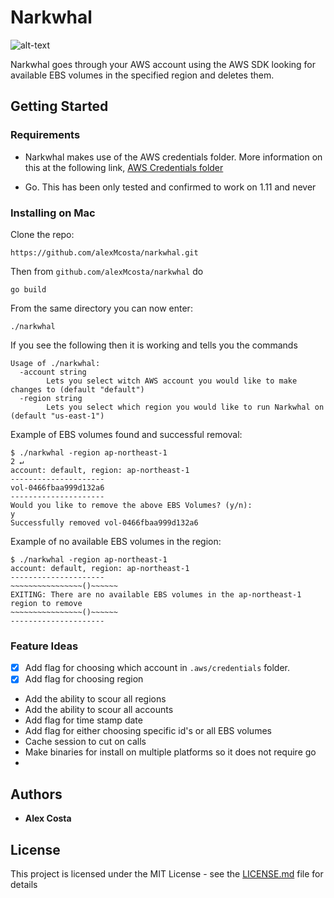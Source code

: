 # Narkwhal

![alt-text](https://i.pinimg.com/originals/74/68/f1/7468f1d665e551fad8eac0c9f97977e3.jpg)

Narkwhal goes through your AWS account using the AWS SDK looking for available EBS volumes in the specified region and deletes them.

## Getting Started

### Requirements
- Narkwhal makes use of the AWS credentials folder. More information on this at the following link, [AWS Credentials folder](https://docs.aws.amazon.com/sdk-for-go/v1/developer-guide/configuring-sdk.html#creating-the-credentials-file)

- Go. This has been only tested and confirmed to work on 1.11 and never

### Installing on Mac

Clone the repo:
```
https://github.com/alexMcosta/narkwhal.git
```

Then from `github.com/alexMcosta/narkwhal` do
```
go build
```

From the same directory you can now enter:
```
./narkwhal
```

If you see the following then it is working and tells you the commands
```
Usage of ./narkwhal:
  -account string
    	Lets you select witch AWS account you would like to make changes to (default "default")
  -region string
    	Lets you select which region you would like to run Narkwhal on (default "us-east-1")
```

Example of EBS volumes found and successful removal:
```
$ ./narkwhal -region ap-northeast-1                                                                          2 ↵
account: default, region: ap-northeast-1
---------------------
vol-0466fbaa999d132a6
---------------------
Would you like to remove the above EBS Volumes? (y/n):
y
Successfully removed vol-0466fbaa999d132a6
```

Example of no available EBS volumes in the region:
```
$ ./narkwhal -region ap-northeast-1
account: default, region: ap-northeast-1
---------------------
~~~~~~~~~~~~~~~~()~~~~~~
EXITING: There are no available EBS volumes in the ap-northeast-1 region to remove
~~~~~~~~~~~~~~~~()~~~~~~
---------------------
```

### Feature Ideas
- [X] Add flag for choosing which account in `.aws/credentials` folder.
- [X] Add flag for choosing region
- Add the ability to scour all regions
- Add the ability to scour all accounts
- Add flag for time stamp date
- Add flag for either choosing specific id's or all EBS volumes
- Cache session to cut on calls
- Make binaries for install on multiple platforms so it does not require go
- 
## Authors

* **Alex Costa** 

## License

This project is licensed under the MIT License - see the [LICENSE.md](LICENSE.md) file for details
